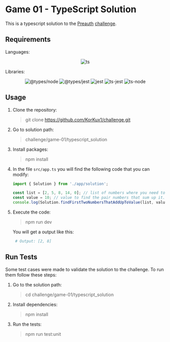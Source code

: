# Game 01 - TypeScript Solution

This is a typescript solution to the [Preauth](https://preauth.notion.site/Preauth-is-hiring-6337f811353c4da8b33e49e5efdbd10b) [challenge](https://github.com/preauth-io/challenge/tree/main/game-01).

## Requirements

Languages:

<div align="center">

<img alt="ts" src="https://badgen.net/badge/-/TypeScript?icon=typescript&label&labelColor=blue&color=555555"></a> 

</div>

Libraries:

<div align="center">

<img alt="@types/node" src="https://img.shields.io/badge/@types/node-17.0.21-blue">

<img alt="@types/jest" src="https://img.shields.io/badge/@types/jest-27.4.1-blue">

<img alt="jest" src="https://img.shields.io/badge/jest-27.5.1-blue">

<img alt="ts-jest" src="https://img.shields.io/badge/ts_jest-27.1.3-blue">

<img alt="ts-node" src="https://img.shields.io/badge/ts_node-10.6.0-blue">

</div>

## Usage

1. Clone the repository:
    > git clone <https://github.com/KorKux1/challenge.git>

2. Go to solution path:
    > challenge/game-01/typescript_solution

3. Install packages:
    > npm install

4. In the file  `src/app.ts` you will find the following code that you can modify:

   ```javascript
   import { Solution } from './app/solution';
   
   const list = [2, 5, 8, 14, 0]; // list of numbers where you need to find the pair numbers that sum up to the given value.
   const value = 10; // value to find the pair numbers that sum up it.
   console.log(Solution.findFirstTwoNumbersThatAddUpToValue(list, value));
   ```

5. Execute the code:
    > npm run dev

    You will get a output like this:

    ```bash
     # Output: [2, 8]
    ```

## Run Tests

Some test cases were made to validate the solution to the challenge. To run them follow these steps:

1. Go to the solution path:

    > cd challenge/game-01/typescript_solution

2. Install dependencies:

    > npm install

3. Run the tests:

    > npm run test:unit
